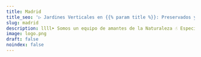 ```yaml
---
title: Madrid
title_seo: '▷ Jardines Verticales en {{% param title %}}: Preservados y Artificales'
slug: madrid
description: llll➤ Somos un equipo de amantes de la Naturaleza ☝ Especializadas en Diseño de Interiores con Jardines Verticales en {{% param title %}}.
image: logo.png
draft: false
noindex: false
---
```

